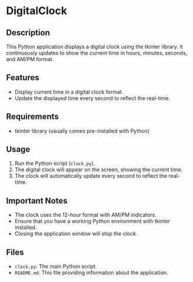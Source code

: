# DigitalClock

## Description
This Python application displays a digital clock using the tkinter library. It continuously updates to show the current time in hours, minutes, seconds, and AM/PM format.

## Features
- Display current time in a digital clock format.
- Update the displayed time every second to reflect the real-time.

## Requirements
- tkinter library (usually comes pre-installed with Python)

## Usage
1. Run the Python script (`clock.py`).
2. The digital clock will appear on the screen, showing the current time.
3. The clock will automatically update every second to reflect the real-time.

## Important Notes
- The clock uses the 12-hour format with AM/PM indicators.
- Ensure that you have a working Python environment with tkinter installed.
- Closing the application window will stop the clock.

## Files
- `clock.py`: The main Python script.
- `README.md`: This file providing information about the application.
